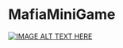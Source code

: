 # MafiaMiniGame

[![IMAGE ALT TEXT HERE](http://img.youtube.com/vi/v=xusja1JVMSs/0.jpg)](https://www.youtube.com/watch?v=xusja1JVMSs&feature=youtu.be)
